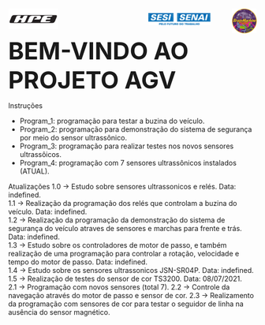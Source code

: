 <img src="Imagens\Logos\HPE.png" align="center"
     width=20%
     height=20%>
 <span>&emsp;&emsp;&emsp;&emsp;&emsp;&emsp;&emsp;&emsp;&emsp;&emsp;&emsp;&emsp;&ensp;
<img src="Imagens\Logos\marca SESI SENAI_azul.png" align="center"
     width=25%
     height=25%>
     <span>&emsp;
<img src="Imagens\Logos\BRAINMACHINE.png" align="right"
     width=10%
     height=10%>
<br/> 
<p>
<font size="15">
<b>BEM-VINDO AO PROJETO AGV</b>
</font>
</p>


Instruções
- Program_1: programação para testar a buzina do veículo.
- Program_2: programação para demonstração do sistema de segurança por meio do sensor ultrassônico.
- Program_3: programação para realizar testes nos novos sensores ultrassôicos.
- Program_4: programação com 7 sensores ultrassônicos instalados (ATUAL).

Atualizações
1.0 -> Estudo sobre sensores ultrassonicos e relés. Data: indefined. <br/> 
1.1 -> Realização da programação dos relés que controlam a buzina do veículo. Data: indefined. <br/> 
1.2 -> Realização da programação da demonstração do sistema de segurança do veículo atraves de sensores e marchas para frente e trás. Data: indefined. <br/> 
1.3 -> Estudo sobre os controladores de motor de passo, e também realização de uma programação para controlar a rotação, velocidade e tempo do motor de passo. Data: indefined. <br/> 
1.4 -> Estudo sobre os sensores ultrassonicos JSN-SR04P. Data: indefined. <br/> 
1.5 -> Realização de testes do sensor de cor TS3200. Data: 08/07/2021. <br/> 
2.1 -> Programação com novos sensores (total 7).
2.2 -> Controle da navegação através do motor de passo e sensor de cor.
2.3 -> Realizamento da programação com sensores de cor para testar o seguidor de linha na ausência do sensor magnético.
